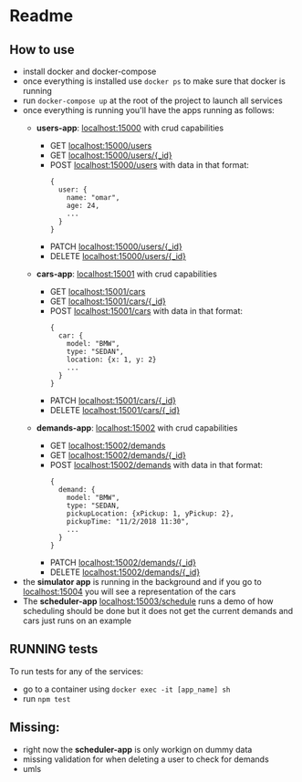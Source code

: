 # Readme

## How to use
- install docker and docker-compose
- once everything is installed use `docker ps` to make sure that docker is running
- run `docker-compose up` at the root of the project to launch all services
- once everything is running you'll have the apps running as follows:
  - **users-app**: [localhost:15000](http://localhost:15000) with crud capabilities
    - GET [localhost:15000/users](http://localhost:15000/users)
    - GET [localhost:15000/users/{_id}](http://localhost:15000/users/:id)
    - POST [localhost:15000/users](http://localhost:15000/users) with data in that format:
      ```
      {
        user: {
          name: "omar",
          age: 24,
          ...
        }
      }
      ```
    - PATCH [localhost:15000/users/{_id}](http://localhost:15000/users/:id)
    - DELETE [localhost:15000/users/{_id}](http://localhost:15000/users/:id)

  - **cars-app**: [localhost:15001](http://localhost:15001) with crud capabilities
    - GET [localhost:15001/cars](http://localhost:15001/cars)
    - GET [localhost:15001/cars/{_id}](http://localhost:15001/cars/:id)
    - POST [localhost:15001/cars](http://localhost:15001/cars) with data in that format:
      ```
      {
        car: {
          model: "BMW",
          type: "SEDAN",
          location: {x: 1, y: 2}
          ...
        }
      }
      ```
    - PATCH [localhost:15001/cars/{_id}](http://localhost:15001/cars/:id)
    - DELETE [localhost:15001/cars/{_id}](http://localhost:15001/cars/:id)

  - **demands-app**: [localhost:15002](http://localhost:15002) with crud capabilities
    - GET [localhost:15002/demands](http://localhost:15002/demands)
    - GET [localhost:15002/demands/{_id}](http://localhost:15002/demands/:id)
    - POST [localhost:15002/demands](http://localhost:15002/demands) with data in that format:
      ```
      {
        demand: {
          model: "BMW",
          type: "SEDAN,
          pickupLocation: {xPickup: 1, yPickup: 2},
          pickupTime: "11/2/2018 11:30",
          ...
        }
      }
      ```
    - PATCH [localhost:15002/demands/{_id}](http://localhost:15002/demands/:id)
    - DELETE [localhost:15002/demands/{_id}](http://localhost:15002/demands/:id)
- the **simulator app** is running in the background and if you go to [localhost:15004](http://localhost:15004) you will see a representation of the cars
- The **scheduler-app** [localhost:15003/schedule](http://localhost:15003/schedule) runs a demo of how scheduling should be done but it does not get the current demands and cars just runs on an example

## RUNNING tests
To run tests for any of the services:
- go to a container using `docker exec -it [app_name] sh`
- run `npm test`

## Missing:
- right now the **scheduler-app** is only workign on dummy data
- missing validation for when deleting a user to check for demands
- umls

